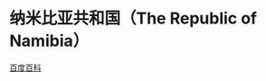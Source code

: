 # 纳米比亚共和国（The Republic of Namibia）

[百度百科](https://baike.baidu.com/item/%E7%BA%B3%E7%B1%B3%E6%AF%94%E4%BA%9A/126086)
